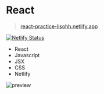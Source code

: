 # React

> [react-practice-lisohh.netlify.app](https://react-practice-lisohh.netlify.app/)

[![Netlify Status](https://api.netlify.com/api/v1/badges/d073b198-cc07-4575-ad30-9accbb0782d9/deploy-status)](https://app.netlify.com/sites/react-practice-lisohh/deploys)

- React
- Javascript
- JSX
- CSS
- Netlify

![preview](react-practice-lisohh.gif)
